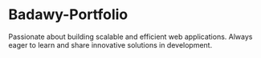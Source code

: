 # Badawy-Portfolio
Passionate about building scalable and efficient web applications. Always eager to learn and share innovative solutions in development.
